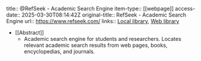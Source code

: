 title:: @RefSeek - Academic Search Engine
item-type:: [[webpage]]
access-date:: 2025-03-30T08:14:42Z
original-title:: RefSeek - Academic Search Engine
url:: https://www.refseek.com/
links:: [Local library](zotero://select/library/items/54DZ8JZT), [Web library](https://www.zotero.org/users/16481611/items/54DZ8JZT)

- [[Abstract]]
	- Academic search engine for students and researchers. Locates relevant academic search results from web pages, books, encyclopedias, and journals.